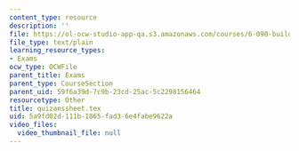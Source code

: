 ```yaml
---
content_type: resource
description: ''
file: https://ol-ocw-studio-app-qa.s3.amazonaws.com/courses/6-090-building-programming-experience-a-lead-in-to-6-001-january-iap-2005/5a9fd02d111b1865fad36e4fabe9622a_quizanssheet.tex
file_type: text/plain
learning_resource_types:
- Exams
ocw_type: OCWFile
parent_title: Exams
parent_type: CourseSection
parent_uid: 59f6a39d-7c9b-23cd-25ac-5c2298156464
resourcetype: Other
title: quizanssheet.tex
uid: 5a9fd02d-111b-1865-fad3-6e4fabe9622a
video_files:
  video_thumbnail_file: null
---
```

